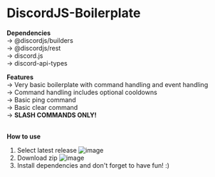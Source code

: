 # DiscordJS-Boilerplate
**Dependencies**<br>
  -> @discordjs/builders <br>
  -> @discordjs/rest<br>
  -> discord.js<br>
  -> discord-api-types<br>
  
**Features**<br>
  -> Very basic boilerplate with command handling and event handling<br>
  -> Command handling includes optional cooldowns<br>
  -> Basic ping command<br>
  -> Basic clear command<br>
  -> **SLASH COMMANDS ONLY!**<br>
<br>

**How to use**
1. Select latest release
![image](https://user-images.githubusercontent.com/105623585/206398351-630876dc-fb32-4a6d-89af-7e42cab252cf.png)
2. Download zip
![image](https://user-images.githubusercontent.com/105623585/206398410-b0bac6b6-813b-4dfe-8e4a-4440b45a3517.png)
3. Install dependencies and don't forget to have fun! :)
